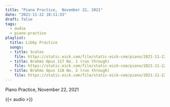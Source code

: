 ```yaml
---
title: "Piano Practice,  November 22, 2021"
date: "2021-11-22 18:11:33"
draft: false
tags:
  - audio
  - piano-practice
playlist:
  title: Libby Practice
  songs:
  - title: Scales
    file: https://static.eick.com/file/static-eick-com/piano/2021-11-22-001.mp3
  - title: Brahms Opus 117 No. 1 (run through)
    file: https://static.eick.com/file/static-eick-com/piano/2021-11-22-002.mp3
  - title: Brahms Opus 118 No. 2 (run through)
    file: https://static.eick.com/file/static-eick-com/piano/2021-11-22-003.mp3
---
```

Piano Practice, November 22, 2021

<!--more-->

{{< audio >}}
